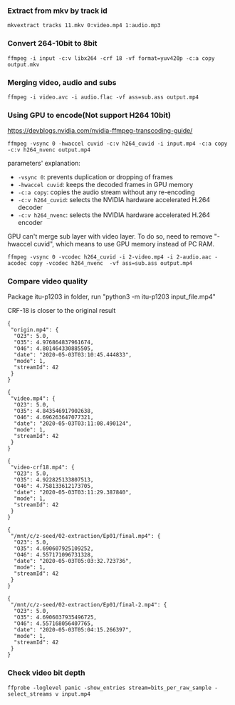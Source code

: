 ### Extract from mkv by track id
`mkvextract tracks 11.mkv 0:video.mp4 1:audio.mp3`

### Convert 264-10bit to 8bit
`ffmpeg -i input -c:v libx264 -crf 18 -vf format=yuv420p -c:a copy output.mkv`

### Merging video, audio and subs
`ffmpeg -i video.avc -i audio.flac -vf ass=sub.ass output.mp4`

### Using GPU to encode(Not support H264 10bit)
https://devblogs.nvidia.com/nvidia-ffmpeg-transcoding-guide/

`ffmpeg -vsync 0 -hwaccel cuvid -c:v h264_cuvid -i input.mp4 -c:a copy -c:v h264_nvenc output.mp4`

parameters' explanation:
- `-vsync 0`: prevents duplication or dropping of frames
- `-hwaccel cuvid`: keeps the decoded frames in GPU memory
- `-c:a copy`: copies the audio stream without any re-encoding
- `-c:v h264_cuvid`: selects the NVIDIA hardware accelerated H.264 decoder
- `-c:v h264_nvenc`: selects the NVIDIA hardware accelerated H.264 encoder

GPU can't merge sub layer with video layer. To do so, need to remove "-hwaccel cuvid", which means to use GPU memory instead of PC RAM.

`ffmpeg -vsync 0 -vcodec h264_cuvid -i 2-video.mp4 -i 2-audio.aac -acodec copy -vcodec h264_nvenc  -vf ass=sub.ass output.mp4`


### Compare video quality
Package itu-p1203
in folder, run "python3 -m itu-p1203 input_file.mp4"

CRF-18 is closer to the original result
```
{
 "origin.mp4": {
  "O23": 5.0,
  "O35": 4.976864837961674,
  "O46": 4.801464330885505,
  "date": "2020-05-03T03:10:45.444833",
  "mode": 1,
  "streamId": 42
 }
}
```
```
{
 "video.mp4": {
  "O23": 5.0,
  "O35": 4.843546917902638,
  "O46": 4.696263647077321,
  "date": "2020-05-03T03:11:08.490124",
  "mode": 1,
  "streamId": 42
 }
}
```
```
{
 "video-crf18.mp4": {
  "O23": 5.0,
  "O35": 4.922825133807513,
  "O46": 4.758133612173705,
  "date": "2020-05-03T03:11:29.387840",
  "mode": 1,
  "streamId": 42
 }
}
```
```
{
 "/mnt/c/z-seed/02-extraction/Ep01/final.mp4": {
  "O23": 5.0,
  "O35": 4.690607925109252,
  "O46": 4.557171096731328,
  "date": "2020-05-03T05:03:32.723736",
  "mode": 1,
  "streamId": 42
 }
}
```
```
{
 "/mnt/c/z-seed/02-extraction/Ep01/final-2.mp4": {
  "O23": 5.0,
  "O35": 4.6906037935496725,
  "O46": 4.557168056407765,
  "date": "2020-05-03T05:04:15.266397",
  "mode": 1,
  "streamId": 42
 }
}
```

### Check video bit depth
`ffprobe -loglevel panic -show_entries stream=bits_per_raw_sample -select_streams v input.mp4`
